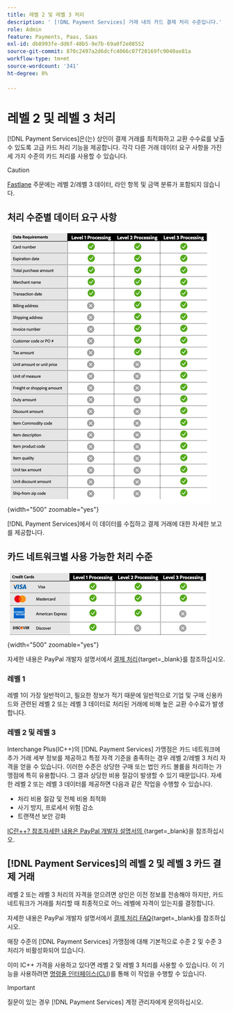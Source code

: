 ```yaml
---
title: 레벨 2 및 레벨 3 처리
description: ' [!DNL Payment Services] 거래 내의 카드 결제 처리 수준입니다.'
role: Admin
feature: Payments, Paas, Saas
exl-id: db8993fe-dd6f-48b5-9e7b-69a0f2e08552
source-git-commit: 870c2497a2d6dcfc4066c07f20169fc9040ae81a
workflow-type: tm+mt
source-wordcount: '341'
ht-degree: 0%

---
```


# 레벨 2 및 레벨 3 처리

[!DNL Payment Services]은(는) 상인이 결제 거래를 최적화하고 교환 수수료를 낮출 수 있도록 고급 카드 처리 기능을 제공합니다. 각각 다른 거래 데이터 요구 사항을 가진 세 가지 수준의 카드 처리를 사용할 수 있습니다.

>[!CAUTION]
>
> [Fastlane](payments-options.md#fastlane-button) 주문에는 레벨 2/레벨 3 데이터, 라인 항목 및 금액 분류가 포함되지 않습니다.

## 처리 수준별 데이터 요구 사항

![트랜잭션 보고서](assets/level-processing-details.png){width="500" zoomable="yes"}

[!DNL Payment Services]에서 이 데이터를 수집하고 결제 거래에 대한 자세한 보고를 제공합니다.

## 카드 네트워크별 사용 가능한 처리 수준

![카드 세부 정보](assets/cards-details-level-processing.png){width="500" zoomable="yes"}

자세한 내용은 PayPal 개발자 설명서에서 [결제 처리](https://developer.paypal.com/docs/checkout/advanced/processing/){target=_blank}를 참조하십시오.

### 레벨 1

레벨 1이 가장 일반적이고, 필요한 정보가 적기 때문에 일반적으로 기업 및 구매 신용카드와 관련된 레벨 2 또는 레벨 3 데이터로 처리된 거래에 비해 높은 교환 수수료가 발생합니다.

### 레벨 2 및 레벨 3

Interchange Plus(IC++)의 [!DNL Payment Services] 가맹점은 카드 네트워크에 추가 거래 세부 정보를 제공하고 특정 자격 기준을 충족하는 경우 레벨 2/레벨 3 처리 자격을 얻을 수 있습니다. 이러한 수준은 상당한 구매 또는 법인 카드 볼륨을 처리하는 가맹점에 특히 유용합니다. 그 결과 상당한 비용 절감이 발생할 수 있기 때문입니다. 자세한 레벨 2 또는 레벨 3 데이터를 제공하면 다음과 같은 작업을 수행할 수 있습니다.

* 처리 비용 절감 및 전체 비용 최적화
* 사기 방지, 프로세서 위험 감소
* 트랜잭션 보안 강화

[IC란++? 참조자세한 내용은 PayPal 개발자 설명서의 ](https://www.paypal.com/us/brc/article/what-is-interchange-plus-plus){target=_blank}을 참조하십시오.

## [!DNL Payment Services]의 레벨 2 및 레벨 3 카드 결제 거래

레벨 2 또는 레벨 3 처리의 자격을 얻으려면 상인은 이전 정보를 전송해야 하지만, 카드 네트워크가 거래를 처리할 때 최종적으로 어느 레벨에 자격이 있는지를 결정합니다.

자세한 내용은 PayPal 개발자 설명서에서 [결제 처리 FAQ](https://www.paypal.com/us/cshelp/article/ts2278?_ga=1.131773126.875104296.1712843492){target=_blank}를 참조하십시오.

매장 수준의 [!DNL Payment Services] 가맹점에 대해 기본적으로 수준 2 및 수준 3 처리가 비활성화되어 있습니다.

이미 IC++ 가격을 사용하고 있다면 레벨 2 및 레벨 3 처리를 사용할 수 있습니다. 이 기능을 사용하려면 [명령줄 인터페이스(CLI](configure-cli.md))를 통해 이 작업을 수행할 수 있습니다.

>[!IMPORTANT]
>
>질문이 있는 경우 [!DNL Payment Services] 계정 관리자에게 문의하십시오.
